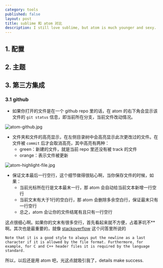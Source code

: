 ```yaml
---
category: tools
published: false
layout: post
title: sublime 和 atom 对比
description: I still love sublime, but atom is much younger and sexy.
---
```



##
## 1. 配置

## 2. 主题

## 3. 第三方集成

### 3.1 github

- 如果你打开的文件是在一个 github repo 里的话，在 atom 的右下角会显示该文件的 `git status` 信息，即当前所在分支，当前文件改动情况。

![atom-github.jpg](../images/atom-github.jpg)

- 文件夹和文件的高亮显示，在左侧目录树中会高亮显示此次更改过的文件。在文件被 `commit` 后才会取消高亮，其中高亮有两种：
  - green：新建的文件，就是当前 repo 里还没有被 track 的文件
  - orange：表示文件被更新

![atom-highlight-file.jpg](../images/atom-highlight-file.jpg)

- 保证文本最后一行空行，这个细节做得很贴心啊，当你保存文件的时候，如果：
  + 当前光标所在行是文本最末一行，那 atom 会自动给当前文本新增一行空行
  + 当前文末有大于1行的空白行，那 atom 会删除多余空白行，保证最末只有一行空行
  + 总之，atom 会让你的文件结尾有且只有一行空行

这点很细心啊。如果你的文末有很多空行，首先看起来就不方便，占着茅坑不**啊。其次也是最重要的，就像 [stackoverflow](http://stackoverflow.com/questions/5813311/no-newline-at-end-of-file) 这个问答里所说的

```
Note that it is a good style to always put the newline as a last character if it is allowed by the file format. Furthermore, for example, for C and C++ header files it is required by the language standard.
```

所以，以后还是用 atom 吧，光这点就吸引我了，details make success.
